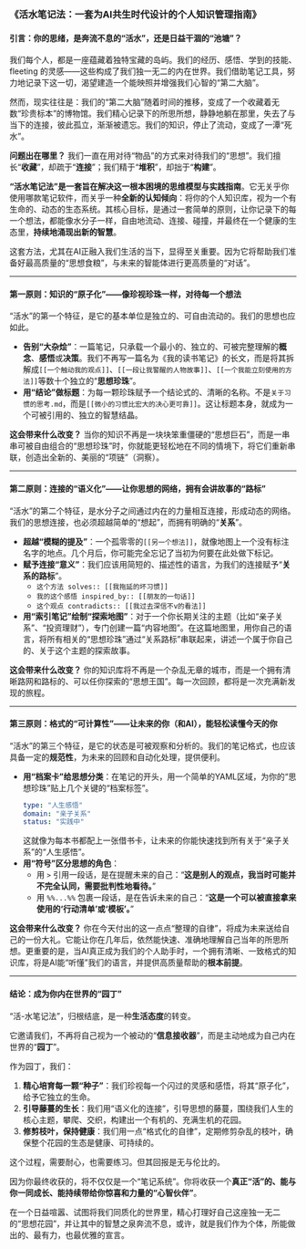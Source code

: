 ### **《活水笔记法：一套为AI共生时代设计的个人知识管理指南》**

#### **引言：你的思绪，是奔流不息的“活水”，还是日益干涸的“池塘”？**

我们每个人，都是一座蕴藏着独特宝藏的岛屿。我们的经历、感悟、学到的技能、 fleeting 的灵感——这些构成了我们独一无二的内在世界。我们借助笔记工具，努力地记录下这一切，渴望建造一个能映照并增强我们心智的“第二大脑”。

然而，现实往往是：我们的“第二大脑”随着时间的推移，变成了一个收藏着无数“珍贵标本”的博物馆。我们精心记录下的所思所想，静静地躺在那里，失去了与当下的连接，彼此孤立，渐渐被遗忘。我们的知识，停止了流动，变成了一潭“死水”。

**问题出在哪里？** 我们一直在用对待“物品”的方式来对待我们的“思想”。我们擅长“**收藏**”，却疏于“**连接**”；我们精于“**堆积**”，却拙于“**构建**”。

**“活水笔记法”**是一套旨在解决这一根本困境的**思维模型与实践指南**。它无关乎你使用哪款笔记软件，而关乎一种**全新的认知倾向**：将你的个人知识库，视为一个有生命的、动态的生态系统。其核心目标，是通过一套简单的原则，让你记录下的每一个想法，都能像水分子一样，自由地流动、连接、碰撞，并最终在一个健康的生态里，**持续地涌现出新的智慧**。

这套方法，尤其在AI正融入我们生活的当下，显得至关重要。因为它将帮助我们准备好最高质量的“思想食粮”，与未来的智能体进行更高质量的“对话”。

---

#### **第一原则：知识的“原子化”——像珍视珍珠一样，对待每一个想法**

“活水”的第一个特征，是它的基本单位是独立的、可自由流动的。我们的思想也应如此。

*   **告别“大杂烩”**：一篇笔记，只承载一个最小的、独立的、可被完整理解的**概念**、**感悟**或**决策**。我们不再写一篇名为《我的读书笔记》的长文，而是将其拆解成`[[一个触动我的观点]]`、`[[一段让我警醒的人物故事]]`、`[[一个我能立刻使用的方法]]`等数十个独立的“**思想珍珠**”。
*   **用“结论”做标题**：为每一颗珍珠赋予一个结论式的、清晰的名称。不是`关于习惯的思考.md`，而是`[[微小的习惯比宏大的决心更可靠]]`。这让标题本身，就成为一个可被引用的、独立的智慧结晶。

**这会带来什么改变？** 当你的知识不再是一块块笨重僵硬的“思想巨石”，而是一串串可被自由组合的“思想珍珠”时，你就能更轻松地在不同的情境下，将它们重新串联，创造出全新的、美丽的“项链”（洞察）。

---

#### **第二原则：连接的“语义化”——让你思想的网络，拥有会讲故事的“路标”**

“活水”的第二个特征，是水分子之间通过内在的力量相互连接，形成动态的网络。我们的思想连接，也必须超越简单的“想起”，而拥有明确的“**关系**”。

*   **超越“模糊的提及”**：一个孤零零的`[[另一个想法]]`，就像地图上一个没有标注名字的地点。几个月后，你可能完全忘记了当初为何要在此处做下标记。
*   **赋予连接“意义”**：我们应该用简短的、描述性的语言，为我们的连接赋予“**关系的路标**”。
    *   `这个方法 solves:: [[我拖延的坏习惯]]`
    *   `我的这个感悟 inspired_by:: [[朋友的一句话]]`
    *   `这个观点 contradicts:: [[我过去深信不v的看法]]`
*   **用“索引笔记”绘制“探索地图”**：对于一个你长期关注的主题（比如“亲子关系”、“投资理财”），专门创建一篇“内容地图”。在这篇地图里，用你自己的语言，将所有相关的“思想珍珠”通过“关系路标”串联起来，讲述一个属于你自己的、关于这个主题的探索故事。

**这会带来什么改变？** 你的知识库将不再是一个杂乱无章的城市，而是一个拥有清晰路网和路标的、可以任你探索的“思想王国”。每一次回顾，都将是一次充满新发现的旅程。

---

#### **第三原则：格式的“可计算性”——让未来的你（和AI），能轻松读懂今天的你**

“活水”的第三个特征，是它的状态是可被观察和分析的。我们的笔记格式，也应该具备一定的**规范性**，为未来的回顾和自动化处理，提供便利。

*   **用“档案卡”给思想分类**：在笔记的开头，用一个简单的YAML区域，为你的“思想珍珠”贴上几个关键的“档案标签”。
    ```yaml
    type: "人生感悟"
    domain: "亲子关系"
    status: "实践中"
    ```
    这就像为每本书都配上一张借书卡，让未来的你能快速找到所有关于“亲子关系”的“人生感悟”。
*   **用“符号”区分思想的角色**：
    *   用 `>` 引用一段话，是在提醒未来的自己：“**这是别人的观点，我当时可能并不完全认同，需要批判性地看待。**”
    *   用 `%%...%%` 包裹一段话，是在告诉未来的自己：“**这是一个可以被直接拿来使用的‘行动清单’或‘模板’。**”

**这会带来什么改变？** 你在今天付出的这一点点“整理的自律”，将成为未来送给自己的一份大礼。它能让你在几年后，依然能快速、准确地理解自己当年的所思所想。更重要的是，当AI真正成为我们的个人助手时，一个拥有清晰、一致格式的知识库，将是AI能“听懂”我们的语言，并提供高质量帮助的**根本前提**。

---

#### **结论：成为你内在世界的“园丁”**

“活-水笔记法”，归根结底，是一种**生活态度**的转变。

它邀请我们，不再将自己视为一个被动的“**信息接收器**”，而是主动地成为自己内在世界的“**园丁**”。

作为园丁，我们：
1.  **精心培育每一颗“种子”**：我们珍视每一个闪过的灵感和感悟，将其“原子化”，给予它独立的生命。
2.  **引导藤蔓的生长**：我们用“语义化的连接”，引导思想的藤蔓，围绕我们人生的核心主题，攀爬、交织，构建出一个有机的、充满生机的花园。
3.  **修剪枝叶，保持健康**：我们用一点“格式化的自律”，定期修剪杂乱的枝叶，确保整个花园的生态是健康、可持续的。

这个过程，需要耐心，也需要练习。但其回报是无与伦比的。

因为你最终收获的，将不仅仅是一个“笔记系统”。你将收获一个**真正“活”的、能与你一同成长、能持续带给你惊喜和力量的“心智伙伴”**。

在一个日益喧嚣、试图将我们同质化的世界里，精心打理好自己这座独一无二的“思想花园”，并让其中的智慧之泉奔流不息，或许，就是我们作为个体，所能做出的、最有力，也最优雅的宣言。
